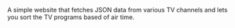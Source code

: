 A simple website that fetches JSON data from various TV channels and lets you sort the TV programs based of air time.
